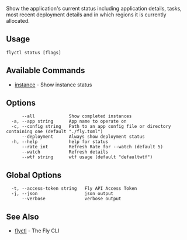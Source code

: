 Show the application's current status including application details, tasks, most recent deployment details and in which regions it is
currently allocated.

## Usage

~~~
flyctl status [flags]
~~~

## Available Commands
* [instance](/docs/flyctl/status-instance/)	 - Show instance status

## Options

~~~
      --all             Show completed instances
  -a, --app string      App name to operate on
  -c, --config string   Path to an app config file or directory containing one (default "./fly.toml")
      --deployment      Always show deployment status
  -h, --help            help for status
      --rate int        Refresh Rate for --watch (default 5)
      --watch           Refresh details
      --wtf string      wtf usage (default "defaultwtf")
~~~

## Global Options

~~~
  -t, --access-token string   Fly API Access Token
  -j, --json                  json output
      --verbose               verbose output
~~~

## See Also

* [flyctl](/docs/flyctl/help/)	 - The Fly CLI

